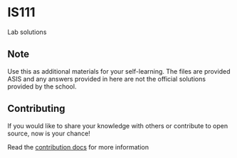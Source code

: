 # IS111

Lab solutions

## Note

Use this as additional materials for your self-learning. The files are provided ASIS and any answers provided in here are not the official solutions provided by the school.

## Contributing

If you would like to share your knowledge with others or  contribute to open source, now is your chance!

Read the [contribution docs](./contribution.md) for more information
